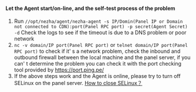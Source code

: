#### Let the Agent start/on-line, and the self-test process of the problem
1. Run `//opt/nezha/agent/nezha-agent -s IP/Domin(Panel IP or Domain not connected to CDN):port(Panel RPC port) -p secret(Agent Secret) -d` Check the logs to see if the timeout is due to a DNS problem or poor network  
2. `nc -v domain/IP port(Panel RPC port)` or `telnet domain/IP port(Panel RPC port)` to check if it' s a network problem, check the inbound and outbound firewall between the local machine and the panel server, if you can' t determine the problem you can check it with the port checking tool provided by <https://port.ping.pe/>   
3. If the above steps work and the Agent is online, please try to turn off SELinux on the panel server. [How to close SELinux？](https://www.google.com/search?q=How+to+disable+SELinux)